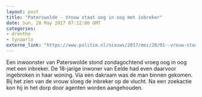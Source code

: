 ```yaml
---
layout: post
title: "Paterswolde - Vrouw staat oog in oog met inbreker"
date: Sun, 28 May 2017 07:12:00 GMT
categories: 
- drenthe 
- tynaarlo 
externe_link: "https://www.politie.nl/nieuws/2017/mei/28/01--vrouw-staat-oog-in-oog-inbreker.html"
---
```


Een inwoonster van Paterswolde stond zondagochtend vroeg oog in oog met een inbreker. De 18-jarige inwoner van Eelde had even daarvoor ingebroken in haar woning. Via een dakraam was de man binnen gekomen. Bij het zien van de vrouw sloeg de inbreker op de vlucht. Na een zoekactie kon hij in het dorp door agenten worden aangehouden.
